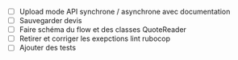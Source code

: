 - [ ] Upload mode API synchrone / asynchrone avec documentation
- [ ] Sauvegarder devis
- [ ] Faire schéma du flow et des classes QuoteReader
- [ ] Retirer et corriger les exepctions lint rubocop
- [ ] Ajouter des tests
